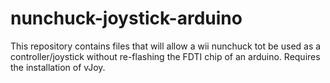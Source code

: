 # nunchuck-joystick-arduino
This repository contains files that will allow a wii nunchuck tot be used as a controller/joystick without re-flashing the FDTI chip of an arduino. Requires the installation of vJoy.
